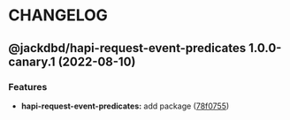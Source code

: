 # CHANGELOG

## @jackdbd/hapi-request-event-predicates 1.0.0-canary.1 (2022-08-10)


### Features

* **hapi-request-event-predicates:** add package ([78f0755](https://github.com/jackdbd/matsuri/commit/78f07552ce46659663e28cb2a04309794dae5c46))
